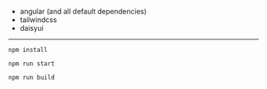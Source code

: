 - angular (and all default dependencies)
- tailwindcss
- daisyui

---

```
npm install
```

```
npm run start
```

```
npm run build
```
